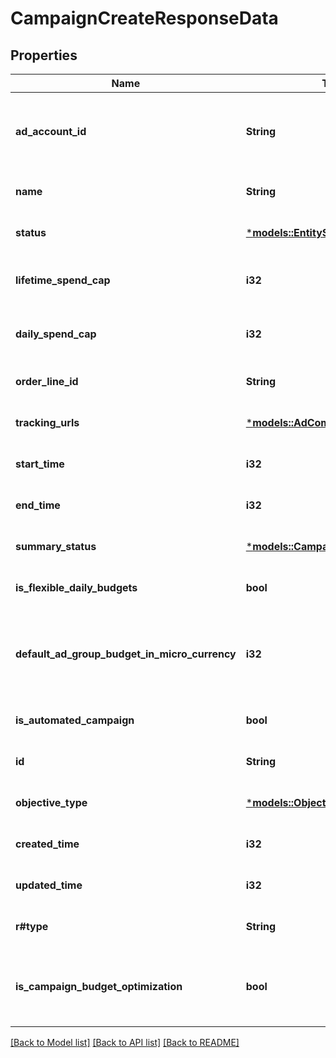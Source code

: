 # CampaignCreateResponseData

## Properties
Name | Type | Description | Notes
------------ | ------------- | ------------- | -------------
**ad_account_id** | **String** | Campaign's Advertiser ID. If you want to create a campaign in a Business Account shared account you need to specify the Business Access advertiser ID in both the query path param as well as the request body schema. | [optional] [default to None]
**name** | **String** | Campaign name. | [optional] [default to None]
**status** | [***models::EntityStatus**](EntityStatus.md) |  | [optional] [default to None]
**lifetime_spend_cap** | **i32** | Campaign total spending cap. Required for Campaign Budget Optimization (CBO) campaigns. This and \"daily_spend_cap\" cannot be set at the same time. | [optional] [default to None]
**daily_spend_cap** | **i32** | Campaign daily spending cap. Required for Campaign Budget Optimization (CBO) campaigns. This and \"lifetime_spend_cap\" cannot be set at the same time. | [optional] [default to None]
**order_line_id** | **String** | Order line ID that appears on the invoice. | [optional] [default to None]
**tracking_urls** | [***models::AdCommonTrackingUrls**](AdCommon_tracking_urls.md) |  | [optional] [default to None]
**start_time** | **i32** | Campaign start time. Unix timestamp in seconds. Only used for Campaign Budget Optimization (CBO) campaigns. | [optional] [default to None]
**end_time** | **i32** | Campaign end time. Unix timestamp in seconds. Only used for Campaign Budget Optimization (CBO) campaigns. | [optional] [default to None]
**summary_status** | [***models::CampaignSummaryStatus**](CampaignSummaryStatus.md) |  | [optional] [default to None]
**is_flexible_daily_budgets** | **bool** | Determines if a campaign has flexible daily budgets setup. | [optional] [default to None]
**default_ad_group_budget_in_micro_currency** | **i32** | When transitioning from campaign budget optimization to non-campaign budget optimization, the default_ad_group_budget_in_micro_currency will propagate to each child ad groups daily budget. Unit is micro currency of the associated advertiser account. | [optional] [default to None]
**is_automated_campaign** | **bool** | Specifies whether the campaign was created in the automated campaign flow | [optional] [default to Some(false)]
**id** | **String** | Campaign ID. | [optional] [default to None]
**objective_type** | [***models::ObjectiveType**](ObjectiveType.md) |  | [optional] [default to None]
**created_time** | **i32** | Campaign creation time. Unix timestamp in seconds. | [optional] [default to None]
**updated_time** | **i32** | UTC timestamp. Last update time. | [optional] [default to None]
**r#type** | **String** | Always \"campaign\". | [optional] [default to None]
**is_campaign_budget_optimization** | **bool** | Determines if a campaign automatically generate ad-group level budgets given a campaign budget to maximize campaign outcome. When transitioning from non-cbo to cbo, all previous child ad group budget will be cleared. | [optional] [default to None]

[[Back to Model list]](../README.md#documentation-for-models) [[Back to API list]](../README.md#documentation-for-api-endpoints) [[Back to README]](../README.md)



